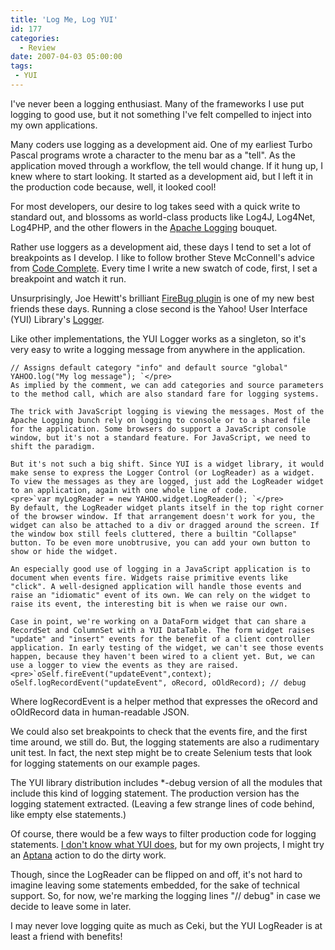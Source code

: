 ```yaml
---
title: 'Log Me, Log YUI'
id: 177
categories:
  - Review
date: 2007-04-03 05:00:00
tags:
 - YUI
---
```


I've never been a logging enthusiast. Many of the frameworks I use put logging to good use, but it not something I've felt compelled to inject into my own applications.

Many coders use logging as a development aid. One of my earliest Turbo Pascal programs wrote a character to the menu bar as a "tell". As the application moved through a workflow, the tell would change. If it hung up, I knew where to start looking. It started as a development aid, but I left it in the production code because, well, it looked cool!

For most developers, our desire to log takes seed with a quick write to standard out, and blossoms as world-class products like Log4J, Log4Net, Log4PHP, and the other flowers in the [Apache Logging](http://logging.apache.org/) bouquet.

Rather use loggers as a development aid, these days I tend to set a lot of breakpoints as I develop. I like to follow brother Steve McConnell's advice from [Code Complete](http://www.amazon.com/exec/obidos/tg/detail/-/0735619670/husteddotcom-20). Every time I write a new swatch of code, first, I set a breakpoint and watch it run.

Unsurprisingly, Joe Hewitt's brilliant [FireBug plugin](https://addons.mozilla.org/en-US/firefox/addon/1843) is one of my new best friends these days. Running a close second is the Yahoo! User Interface (YUI) Library's [Logger](http://developer.yahoo.com/yui/logger/).

Like other implementations, the YUI Logger works as a singleton, so it's very easy to write a logging message from anywhere in the application.

    // Assigns default category "info" and default source "global"
    YAHOO.log("My log message"); `</pre>
    As implied by the comment, we can add categories and source parameters to the method call, which are also standard fare for logging systems.

    The trick with JavaScript logging is viewing the messages. Most of the Apache Logging bunch rely on logging to console or to a shared file for the application. Some browsers do support a JavaScript console window, but it's not a standard feature. For JavaScript, we need to shift the paradigm.

    But it's not such a big shift. Since YUI is a widget library, it would make sense to express the Logger Control (or LogReader) as a widget. To view the messages as they are logged, just add the LogReader widget to an application, again with one whole line of code.
    <pre>`var myLogReader = new YAHOO.widget.LogReader(); `</pre>
    By default, the LogReader widget plants itself in the top right corner of the browser window. If that arrangement doesn't work for you, the widget can also be attached to a div or dragged around the screen. If the window box still feels cluttered, there a builtin "Collapse" button. To be even more unobtrusive, you can add your own button to show or hide the widget.

    An especially good use of logging in a JavaScript application is to document when events fire. Widgets raise primitive events like "click". A well-designed application will handle those events and raise an "idiomatic" event of its own. We can rely on the widget to raise its event, the interesting bit is when we raise our own.

    Case in point, we're working on a DataForm widget that can share a RecordSet and ColumnSet with a YUI DataTable. The form widget raises "update" and "insert" events for the benefit of a client controller application. In early testing of the widget, we can't see those events happen, because they haven't been wired to a client yet. But, we can use a logger to view the events as they are raised.
    <pre>`oSelf.fireEvent("updateEvent",context);
    oSelf.logRecordEvent("updateEvent", oRecord, oOldRecord); // debug

Where logRecordEvent is a helper method that expresses the oRecord and oOldRecord data in human-readable JSON.

We could also set breakpoints to check that the events fire, and the first time around, we still do. But, the logging statements are also a rudimentary unit test. In fact, the next step might be to create Selenium tests that look for logging statements on our example pages.

The YUI library distribution includes *-debug version of all the modules that include this kind of logging statement. The production version has the logging statement extracted. (Leaving a few strange lines of code behind, like empty else statements.)

Of course, there would be a few ways to filter production code for logging statements. [I don't know what YUI does](http://tech.groups.yahoo.com/group/ydn-javascript/message/11598), but for my own projects, I might try an [Aptana](http://jroller.com/page/TedHusted?entry=aptana) action to do the dirty work.

Though, since the LogReader can be flipped on and off, it's not hard to imagine leaving some statements embedded, for the sake of technical support. So, for now, we're marking the logging lines "// debug" in case we decide to leave some in later.

I may never love logging quite as much as Ceki, but the YUI LogReader is at least a friend with benefits!